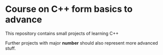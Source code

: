 # Course on C++ form basics to advance

This repository contains small projects of learning C++

Further projects with major **number** should also represent more advanced stuff.